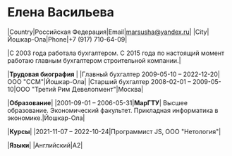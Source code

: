 # Елена Васильева

|Country|Российская Федерация|Email|marsusha@yandex.ru|
|City|Йошкар-Ола|Phone|+7 (917) 710-64-09|

|С 2003 года работала бухгалтером. С 2015 года по настоящий момент работаю главным бухгалтером строительной компании.|

|**Трудовая биография** |
|Главный бухгалтер 2009-05-10 – 2022-12-20|ООО "ССМ"|Йошкар-Ола|
|Старший бухгалтер 2008-02-01 – 2009-05-10|ООО "Третий Рим Девелопмент"|Москва|

|**Образование**|
|2001-09-01 – 2006-05-31|**МарГТУ**| Высшее образование. Экономический факультет. Прикладная информатика в экономике.|Йошкар-Ола|

|**Курсы**|
|2021-11-07 – 2022-10-24|Программист JS, ООО "Нетология"|

|**Языки**|
|Английский|A2|
